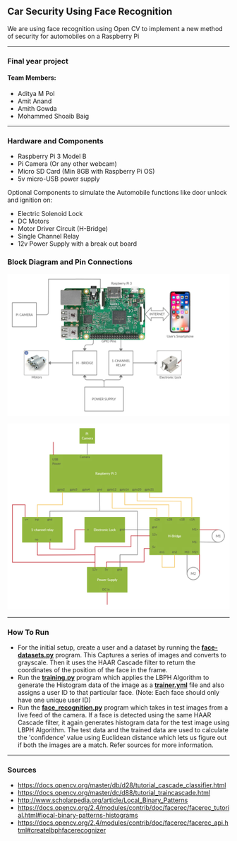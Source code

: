 ## Car Security Using Face Recognition

We are using face recognition using Open CV to implement a new method of security for automobiles on a Raspberry Pi

---

### Final year project
#### Team Members:
- Aditya M Pol
- Amit Anand
- Amith Gowda
- Mohammed Shoaib Baig

---

### Hardware and Components
- Raspberry Pi 3 Model B
- Pi Camera (Or any other webcam)
- Micro SD Card (Min 8GB with Raspberry Pi OS)
- 5v micro-USB power supply

Optional Components to simulate the Automobile functions like door unlock and ignition on:
- Electric Solenoid Lock
- DC Motors
- Motor Driver Circuit (H-Bridge)
- Single Channel Relay
- 12v Power Supply with a break out board

### Block Diagram and Pin Connections

 ![Block Diagram](/assets/block-diagram.png)

 ![Circuit Diagram](/assets/circuit-diagram.png)

 ---

 ### How To Run

 - For the initial setup, create a user and a dataset by running the **[face-datasets.py](facedatasets.py)** program. This Captures a series of images and converts to grayscale. Then it uses the HAAR Cascade filter to return the coordinates of the position of the face in the frame.
 - Run the **[training.py](training.py)** program which applies the LBPH Algorithm to generate the Histogram data of the image as a **[trainer.yml](trainer/trainer.yml)** file and also assigns a user ID to that particular face. (Note: Each face should only have one unique user ID)
 - Run the **[face_recognition.py](face_recognition.py)**  program which takes in test images from a live feed of the camera. If a face is detected using the same HAAR Cascade filter, it again generates histogram data for the test image using LBPH Algorithm. The test data and the trained data are used to calculate the 'confidence' value using Euclidean distance which lets us figure out if both the images are a match. Refer sources for more information.

 ---

 ### Sources

 - <https://docs.opencv.org/master/db/d28/tutorial_cascade_classifier.html>
 - <https://docs.opencv.org/master/dc/d88/tutorial_traincascade.html>
 - <http://www.scholarpedia.org/article/Local_Binary_Patterns>
 - <https://docs.opencv.org/2.4/modules/contrib/doc/facerec/facerec_tutorial.html#local-binary-patterns-histograms>
 - <https://docs.opencv.org/2.4/modules/contrib/doc/facerec/facerec_api.html#createlbphfacerecognizer>